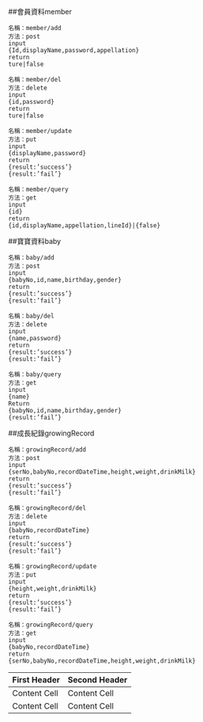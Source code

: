 ##會員資料member
~~~
名稱：member/add
方法：post
input
{Id,displayName,password,appellation}
return
ture|false
~~~

~~~
名稱：member/del
方法：delete
input
{id,password}
return
ture|false
~~~

~~~
名稱：member/update
方法：put
input
{displayName,password}
return
{result:’success’}
{result:’fail’}
~~~

~~~
名稱：member/query
方法：get
input
{id}
return
{id,displayName,appellation,lineId}|{false}
~~~

##寶寶資料baby
~~~
名稱：baby/add
方法：post
input
{babyNo,id,name,birthday,gender}
return
{result:’success’}
{result:’fail’}
~~~

~~~
名稱：baby/del
方法：delete
input
{name,password}
return
{result:’success’}
{result:’fail’}
~~~

~~~
名稱：baby/query
方法：get
input
{name}
Return
{babyNo,id,name,birthday,gender}
{result:’fail’}
~~~


##成長紀錄growingRecord
~~~
名稱：growingRecord/add
方法：post
input
{serNo,babyNo,recordDateTime,height,weight,drinkMilk}
return
{result:’success’}
{result:’fail’}
~~~

~~~
名稱：growingRecord/del
方法：delete
input
{babyNo,recordDateTime}
return
{result:’success’}
{result:’fail’}
~~~

~~~
名稱：growingRecord/update
方法：put
input
{height,weight,drinkMilk}
return
{result:’success’}
{result:’fail’}
~~~

~~~
名稱：growingRecord/query
方法：get
input
{babyNo,recordDateTime}
return
{serNo,babyNo,recordDateTime,height,weight,drinkMilk}
~~~





| First Header  | Second Header |
| ------------- | ------------- |
| Content Cell  | Content Cell  |
| Content Cell  | Content Cell  |

